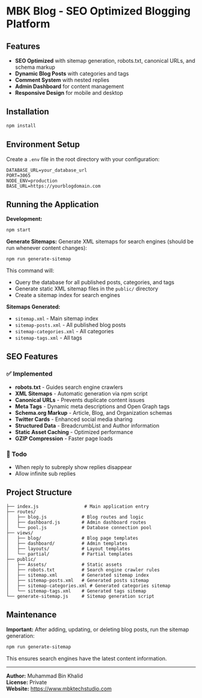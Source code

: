 # MBK Blog - SEO Optimized Blogging Platform

## Features
- **SEO Optimized** with sitemap generation, robots.txt, canonical URLs, and schema markup
- **Dynamic Blog Posts** with categories and tags
- **Comment System** with nested replies
- **Admin Dashboard** for content management
- **Responsive Design** for mobile and desktop

## Installation

```bash
npm install
```

## Environment Setup

Create a `.env` file in the root directory with your configuration:

```env
DATABASE_URL=your_database_url
PORT=3065
NODE_ENV=production
BASE_URL=https://yourblogdomain.com
```

## Running the Application

**Development:**
```bash
npm start
```

**Generate Sitemaps:**
Generate XML sitemaps for search engines (should be run whenever content changes):
```bash
npm run generate-sitemap
```

This command will:
- Query the database for all published posts, categories, and tags
- Generate static XML sitemap files in the `public/` directory
- Create a sitemap index for search engines

**Sitemaps Generated:**
- `sitemap.xml` - Main sitemap index
- `sitemap-posts.xml` - All published blog posts
- `sitemap-categories.xml` - All categories
- `sitemap-tags.xml` - All tags

## SEO Features

### ✅ Implemented
- **robots.txt** - Guides search engine crawlers
- **XML Sitemaps** - Automatic generation via npm script
- **Canonical URLs** - Prevents duplicate content issues
- **Meta Tags** - Dynamic meta descriptions and Open Graph tags
- **Schema.org Markup** - Article, Blog, and Organization schemas
- **Twitter Cards** - Enhanced social media sharing
- **Structured Data** - BreadcrumbList and Author information
- **Static Asset Caching** - Optimized performance
- **GZIP Compression** - Faster page loads

### 📝 Todo
- When reply to subreply show replies disappear
- Allow infinite sub replies

## Project Structure

```
├── index.js                 # Main application entry
├── routes/
│   ├── blog.js             # Blog routes and logic
│   ├── dashboard.js        # Admin dashboard routes
│   └── pool.js             # Database connection pool
├── views/
│   ├── blog/               # Blog page templates
│   ├── dashboard/          # Admin templates
│   ├── layouts/            # Layout templates
│   └── partial/            # Partial templates
├── public/
│   ├── Assets/             # Static assets
│   ├── robots.txt          # Search engine crawler rules
│   ├── sitemap.xml         # Generated sitemap index
│   ├── sitemap-posts.xml   # Generated posts sitemap
│   ├── sitemap-categories.xml # Generated categories sitemap
│   └── sitemap-tags.xml    # Generated tags sitemap
└── generate-sitemap.js     # Sitemap generation script

```

## Maintenance

**Important:** After adding, updating, or deleting blog posts, run the sitemap generation:
```bash
npm run generate-sitemap
```

This ensures search engines have the latest content information.

---

**Author:** Muhammad Bin Khalid  
**License:** Private  
**Website:** https://www.mbktechstudio.com
